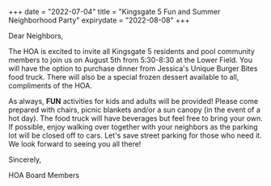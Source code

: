 +++
date = "2022-07-04"
title = "Kingsgate 5 Fun and Summer Neighborhood Party"
expirydate = "2022-08-08"
+++

Dear Neighbors,

The HOA is excited to invite all Kingsgate 5 residents and pool community members to join us on August 5th from 5:30-8:30 at the Lower Field. You will have the option to purchase dinner from Jessica's Unique Burger Bites food truck. There will also be a special frozen dessert available to all, compliments of the HOA. 

As always, **FUN** activities for kids and adults will be provided! Please come prepared with chairs, picnic blankets and/or a sun canopy (in the event of a hot day). The food truck will have beverages but feel free to bring your own. If possible, enjoy walking over together with your neighbors as the parking lot will be closed off to cars. Let's save street parking for those who need it. We look forward to seeing you all there!

Sincerely,

HOA Board Members
